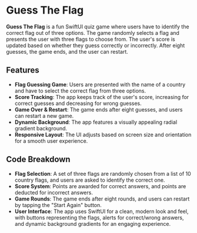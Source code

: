 # Guess The Flag

**Guess The Flag** is a fun SwiftUI quiz game where users have to identify the correct flag out of three options. The game randomly selects a flag and presents the user with three flags to choose from. The user's score is updated based on whether they guess correctly or incorrectly. After eight guesses, the game ends, and the user can restart.

## Features

- **Flag Guessing Game**: Users are presented with the name of a country and have to select the correct flag from three options.
- **Score Tracking**: The app keeps track of the user's score, increasing for correct guesses and decreasing for wrong guesses.
- **Game Over & Restart**: The game ends after eight guesses, and users can restart a new game.
- **Dynamic Background**: The app features a visually appealing radial gradient background.
- **Responsive Layout**: The UI adjusts based on screen size and orientation for a smooth user experience.

## Code Breakdown

- **Flag Selection**: A set of three flags are randomly chosen from a list of 10 country flags, and users are asked to identify the correct one.
- **Score System**: Points are awarded for correct answers, and points are deducted for incorrect answers.
- **Game Rounds**: The game ends after eight rounds, and users can restart by tapping the "Start Again" button.
- **User Interface**: The app uses SwiftUI for a clean, modern look and feel, with buttons representing the flags, alerts for correct/wrong answers, and dynamic background gradients for an engaging experience.
